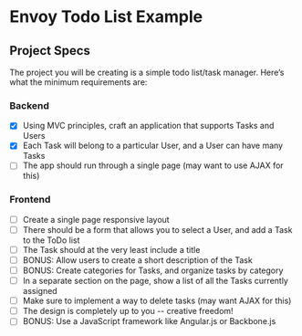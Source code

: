 # Envoy Todo List Example

## Project Specs

The project you will be creating is a simple todo list/task manager. Here’s what the minimum requirements are:

### Backend

* [x] Using MVC principles, craft an application that supports Tasks and Users
* [x] Each Task will belong to a particular User, and a User can have many Tasks
* [ ] The app should run through a single page (may want to use AJAX for this)

### Frontend

* [ ] Create a single page responsive layout
* [ ] There should be a form that allows you to select a User, and add a Task to the ToDo list
* [ ] The Task should at the very least include a title
* [ ] BONUS: Allow users to create a short description of the Task
* [ ] BONUS: Create categories for Tasks, and organize tasks by category
* [ ] In a separate section on the page, show a list of all the Tasks currently assigned
* [ ] Make sure to implement a way to delete tasks (may want AJAX for this)
* [ ] The design is completely up to you -- creative freedom!
* [ ] BONUS: Use a JavaScript framework like Angular.js or Backbone.js
